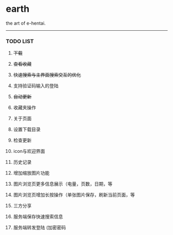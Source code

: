 earth
=====

the art of e-hentai.

---

### TODO LIST

1. ~~下载~~

2. ~~查看收藏~~

3. ~~快速搜索与主界面搜索交互的优化~~

4. 支持验证码输入的登陆

5. ~~自动更新~~

6. 收藏夹操作

7. 关于页面

8. 设置下载目录

9. 检查更新

10. icon与欢迎界面

11. 历史记录

12. 增加缩放图片功能

13. 图片浏览页更多信息展示（电量，页数，日期，等

14. 图片浏览页增加长按操作（单张图片保存，刷新当前页面，等

15. 三方分享

16. 服务端保存快速搜索信息

17. 服务端转发登陆 (加密密码
